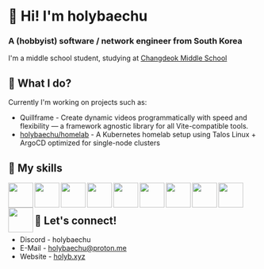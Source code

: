 # 👋 Hi! I'm holybaechu
### A (hobbyist) software / network engineer from South Korea
I'm a middle school student, studying at [Changdeok Middle School](https://namu.wiki/w/창덕중학교)

## 📱 What I do?
Currently I'm working on projects such as:
- Quillframe - Create dynamic videos programmatically with speed and flexibility — a framework agnostic library for all Vite-compatible tools.
- [holybaechu/homelab](https://github.com/holybaechu/homelab) - A Kubernetes homelab setup using Talos Linux + ArgoCD optimized for single-node clusters

## 🦾 My skills
<img align="left" width=50px src="https://cdn.jsdelivr.net/gh/devicons/devicon@latest/icons/typescript/typescript-original.svg" />
<img align="left" width=50px src="https://cdn.jsdelivr.net/gh/devicons/devicon@latest/icons/nodejs/nodejs-original.svg" />
<img align="left" width=50px src="https://cdn.jsdelivr.net/gh/devicons/devicon@latest/icons/bun/bun-original.svg" />
<img align="left" width=50px src="https://cdn.jsdelivr.net/gh/devicons/devicon@latest/icons/rust/rust-original.svg" />
<img align="left" width=50px src="https://cdn.jsdelivr.net/gh/devicons/devicon@latest/icons/java/java-original.svg" />
<img align="left" width=50px src="https://cdn.jsdelivr.net/gh/devicons/devicon@latest/icons/go/go-original-wordmark.svg" />
<img align="left" width=50px src="https://cdn.jsdelivr.net/gh/devicons/devicon@latest/icons/svelte/svelte-original.svg" />
<img align="left" width=50px src="https://cdn.jsdelivr.net/gh/devicons/devicon@latest/icons/mysql/mysql-original-wordmark.svg" />
<img align="left" width=50px src="https://cdn.jsdelivr.net/gh/devicons/devicon@latest/icons/postgresql/postgresql-original-wordmark.svg" />
<img align="left" width=50px src="https://cdn.jsdelivr.net/gh/devicons/devicon@latest/icons/linux/linux-original.svg" />
<br><br>

## 🙌 Let's connect!
- Discord - holybaechu
- E-Mail - [holybaechu@proton.me](mailto:holybaechu@proton.me)
- Website - [holyb.xyz](https://holyb.xyz)
